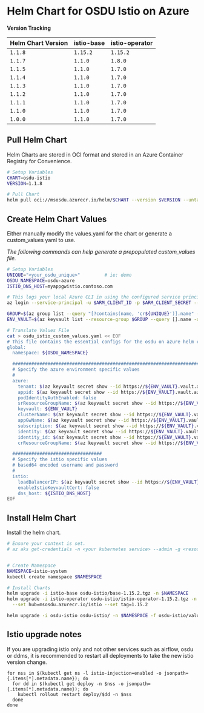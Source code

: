 # Helm Chart for OSDU Istio on Azure

__Version Tracking__

| Helm Chart Version | istio-base   | istio-operator  |
| ------------------ | ------------ | --------------- |
| `1.1.8`            | `1.15.2`     | `1.15.2`        |
| `1.1.7`            | `1.1.0`      | `1.8.0`         |
| `1.1.5`            | `1.1.0`      | `1.7.0`         |
| `1.1.4`            | `1.1.0`      | `1.7.0`         |
| `1.1.3`            | `1.1.0`      | `1.7.0`         |
| `1.1.2`            | `1.1.0`      | `1.7.0`         |
| `1.1.1`            | `1.1.0`      | `1.7.0`         |
| `1.1.0`            | `1.1.0`      | `1.7.0`         |
| `1.0.0`            | `1.1.0`      | `1.7.0`         |

## Pull Helm Chart

Helm Charts are stored in OCI format and stored in an Azure Container Registry for Convenience.

```bash
# Setup Variables
CHART=osdu-istio
VERSION=1.1.8

# Pull Chart
helm pull oci://msosdu.azurecr.io/helm/$CHART --version $VERSION --untar
```

## Create Helm Chart Values

Either manually modify the values.yaml for the chart or generate a custom_values yaml to use.

_The following commands can help generate a prepopulated custom_values file._

```bash
# Setup Variables
UNIQUE="<your_osdu_unique>"         # ie: demo
OSDU_NAMESPACE=osdu-azure
ISTIO_DNS_HOST=myappgwistio.contoso.com

# This logs your local Azure CLI in using the configured service principal.
az login --service-principal -u $ARM_CLIENT_ID -p $ARM_CLIENT_SECRET --tenant $ARM_TENANT_ID

GROUP=$(az group list --query "[?contains(name, 'cr${UNIQUE}')].name" -otsv)
ENV_VAULT=$(az keyvault list --resource-group $GROUP --query [].name -otsv)

# Translate Values File
cat > osdu_istio_custom_values.yaml << EOF
# This file contains the essential configs for the osdu on azure helm chart
global:
  namespace: ${OSDU_NAMESPACE}

  ################################################################################
  # Specify the azure environment specific values
  #
  azure:
    tenant: $(az keyvault secret show --id https://${ENV_VAULT}.vault.azure.net/secrets/tenant-id --query value -otsv)
    appid: $(az keyvault secret show --id https://${ENV_VAULT}.vault.azure.net/secrets/aad-client-id --query value -otsv)
    podIdentityAuthEnabled: false
    srResourceGroupName: $(az keyvault secret show --id https://${ENV_VAULT}.vault.azure.net/secrets/base-name-sr --query value -otsv)-rg
    keyvault: ${ENV_VAULT}
    clusterName: $(az keyvault secret show --id https://${ENV_VAULT}.vault.azure.net/secrets/base-name-sr --query value -otsv)-aks
    appGwName: $(az keyvault secret show --id https://${ENV_VAULT}.vault.azure.net/secrets/base-name-sr --query value -otsv)-istio-gw
    subscription: $(az keyvault secret show --id https://${ENV_VAULT}.vault.azure.net/secrets/subscription-id --query value -otsv)
    identity: $(az keyvault secret show --id https://${ENV_VAULT}.vault.azure.net/secrets/base-name-cr --query value -otsv)-osdu-identity
    identity_id: $(az keyvault secret show --id https://${ENV_VAULT}.vault.azure.net/secrets/osdu-identity-id --query value -otsv)
    crResourceGroupName: $(az keyvault secret show --id https://${ENV_VAULT}.vault.azure.net/secrets/base-name-cr --query value -otsv)-rg

  #################################
  # Specify the istio specific values
  # based64 encoded username and password
  #
  istio:
    loadBalancerIP: $(az keyvault secret show --id https://${ENV_VAULT}.vault.azure.net/secrets/istio-int-load-balancer-ip --query value -otsv)
    enableIstioKeyvaultCert: false
    dns_host: ${ISTIO_DNS_HOST}
EOF
```

## Install Helm Chart

Install the helm chart.

```bash
# Ensure your context is set.
# az aks get-credentials -n <your kubernetes service> --admin -g <resource group>


# Create Namespace
NAMESPACE=istio-system
kubectl create namespace $NAMESPACE

# Install Charts
helm upgrade -i istio-base osdu-istio/base-1.15.2.tgz -n $NAMESPACE
helm upgrade -i istio-operator osdu-istio/istio-operator-1.15.2.tgz -n $NAMESPACE \
  --set hub=msosdu.azurecr.io/istio --set tag=1.15.2

helm upgrade -i osdu-istio osdu-istio/ -n $NAMESPACE -f osdu-istio/values.yaml -f osdu_istio_custom_values.yaml
```

## Istio upgrade notes

If you are upgrading istio only and not other services such as airflow, osdu or ddms, it is recommended to restart all deployments to take the new istio version change.

```shell
for nss in $(kubectl get ns -l istio-injection=enabled -o jsonpath={.items[*].metadata.name}); do
  for dd in $(kubectl get deploy -n $nss -o jsonpath={.items[*].metadata.name}); do
    kubectl rollout restart deploy/$dd -n $nss
  done
done
```
